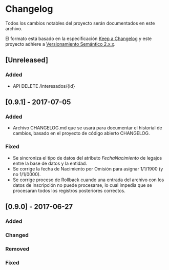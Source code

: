 # Changelog
Todos los cambios notables del proyecto serán documentados en este archivo.

El formato está basado en la especificación [Keep a Changelog](http://keepachangelog.com/en/1.0.0/)
y este proyecto adhiere a [Versionamiento Semántico 2.x.x](http://semver.org/spec/v2.0.0.html).

## [Unreleased]
### Added
- API DELETE /interesados/{id}

## [0.9.1] - 2017-07-05
### Added
- Archivo CHANGELOG.md que se usará para documentar el historial de cambios, basado en el proyecto de código abierto CHANGELOG.
### Fixed
- Se sincroniza el tipo de datos del atributo _FechaNacimiento_ de legajos entre la base de datos y la entidad.
- Se corrige la fecha de Nacimiento por Omisión para asignar 1/1/1900 (y no 1/1/0000).
- Se corrige proceso de Rollback cuando una entrada del archivo con los datos de inscripción no puede procesarse, lo cual impedia que se procesaran todos los registros posteriores correctos.

## [0.9.0] - 2017-06-27
### Added

### Changed

### Removed

### Fixed

